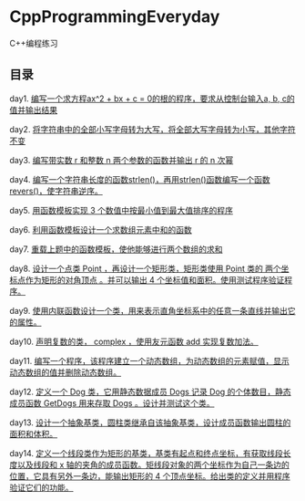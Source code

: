 # CppProgrammingEveryday

 C++编程练习

## 目录

day1. [编写一个求方程ax^2 + bx + c = 0的根的程序，要求从控制台输入a, b, c的值并输出结果](https://github.com/Z-P-J/CppProgrammingEveryday/tree/master/src/day1)

day2. [将字符串中的全部小写字母转为大写，将全部大写字母转为小写，其他字符不变](https://github.com/Z-P-J/CppProgrammingEveryday/tree/master/src/day2)

day3. [编写带实数 r 和整数 n 两个参数的函数并输出 r 的 n 次幂](https://github.com/Z-P-J/CppProgrammingEveryday/tree/master/src/day3)

day4. [编写一个字符串长度的函数strlen()，再用strlen()函数编写一个函数revers()，使字符串逆序。](https://github.com/Z-P-J/CppProgrammingEveryday/tree/master/src/day4)

day5. [用函数模板实现 3 个数值中按最小值到最大值排序的程序](https://github.com/Z-P-J/CppProgrammingEveryday/tree/master/src/day5)

day6. [利用函数模板设计一个求数组元素中和的函数](https://github.com/Z-P-J/CppProgrammingEveryday/tree/master/src/day6)

day7. [重载上题中的函数模板，使他能够进行两个数组的求和](https://github.com/Z-P-J/CppProgrammingEveryday/tree/master/src/day7)

day8. [设计一个点类 Point ，再设计一个矩形类，矩形类使用 Point 类的 两个坐标点作为矩形的对角顶点 。并可以输出 4 个坐标值和面积。使用测试程序验证程序。](https://github.com/Z-P-J/CppProgrammingEveryday/tree/master/src/day8)

day9. [使用内联函数设计一个类，用来表示直角坐标系中的任意一条直线并输出它的属性。](https://github.com/Z-P-J/CppProgrammingEveryday/tree/master/src/day9)

day10. [声明复数的类， complex ，使用友元函数 add 实现复数加法。](https://github.com/Z-P-J/CppProgrammingEveryday/tree/master/src/day10)

day11. [编写一个程序，该程序建立一个动态数组，为动态数组的元素赋值，显示动态数组的值并删除动态数组。](https://github.com/Z-P-J/CppProgrammingEveryday/tree/master/src/day11)

day12. [定义一个 Dog 类，它用静态数据成员 Dogs 记录 Dog 的个体数目，静态成员函数 GetDogs 用来存取 Dogs 。设计并测试这个类。](https://github.com/Z-P-J/CppProgrammingEveryday/tree/master/src/day12)

day13. [设计一个抽象基类，圆柱类继承自该抽象基类，设计成员函数输出圆柱的面积和体积。](https://github.com/Z-P-J/CppProgrammingEveryday/tree/master/src/day13)

day14. [定义一个线段类作为矩形的基类，基类有起点和终点坐标，有获取线段长度以及线段和 x 轴的夹角的成员函数。矩线段对象的两个坐标作为自己一条边的位置，它具有另外一条边，能输出矩形的 4 个顶点坐标。给出类的定义并用程序验证它们的功能。](https://github.com/Z-P-J/CppProgrammingEveryday/tree/master/src/day14)